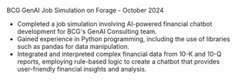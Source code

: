 BCG GenAI Job Simulation on Forage - October 2024


 * Completed a job simulation involving AI-powered financial chatbot development
   for BCG's GenAI Consulting team.
 * Gained experience in Python programming, including the use of libraries such
   as pandas for data manipulation.
 * Integrated and interpreted complex financial data from 10-K and 10-Q reports,
   employing rule-based logic to create a chatbot that provides user-friendly
   financial insights and analysis.
